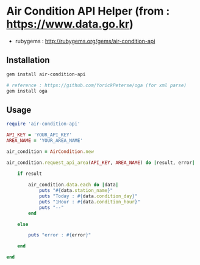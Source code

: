 # Air Condition API Helper (from : https://www.data.go.kr)
- rubygems : http://rubygems.org/gems/air-condition-api

## Installation

```sh
gem install air-condition-api

# reference : https://github.com/YorickPeterse/oga (for xml parse)
gem install oga

```

## Usage
```ruby
require 'air-condition-api'

API_KEY = 'YOUR_API_KEY'
AREA_NAME = 'YOUR_AREA_NAME'

air_condition = AirCondition.new

air_condition.request_api_area(API_KEY, AREA_NAME) do |result, error|

    if result 
    
        air_condition.data.each do |data|
            puts "#{data.station_name}"
            puts "Today : #{data.condition_day}"
            puts "1Hour : #{data.condition_hour}"
            puts "--"
        end

    else

        puts "error : #{error}"

    end

end

```

